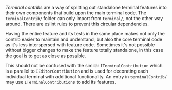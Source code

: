 _Terminal contribs_ are a way of splitting out standalone terminal features into
their own components that build upon the main terminal code. The
`terminalContrib/` folder can only import from `terminal/`, not the other way
around. There are eslint rules to prevent this circular dependencies.

Having the entire feature and its tests in the same place makes not only the
contrib easier to maintain and understand, but also the core terminal code as
it's less interspersed with feature code. Sometimes it's not possible without
bigger changes to make the feature totally standalone, in this case the goal is
to get as close as possible.

This should not be confused with the similar `ITerminalContribution` which is a
parallel to `IEditorContribution` and is used for decorating each individual
terminal with additional functionality. An entry in `terminalContrib/` may use
`ITerminalContribution`s to add its features.
